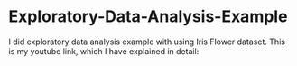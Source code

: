 # Exploratory-Data-Analysis-Example
I did exploratory data analysis example with using Iris Flower dataset. This is my youtube link, which I have explained in detail:
